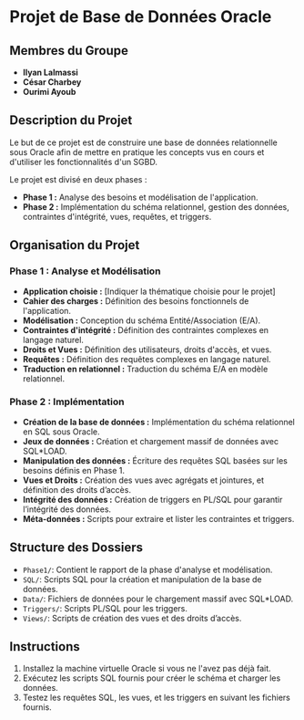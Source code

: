 # Projet de Base de Données Oracle

## Membres du Groupe
- **Ilyan Lalmassi**
- **César Charbey**
- **Ourimi Ayoub**

## Description du Projet
Le but de ce projet est de construire une base de données relationnelle sous Oracle afin de mettre en pratique les concepts vus en cours et d'utiliser les fonctionnalités d'un SGBD.

Le projet est divisé en deux phases :
- **Phase 1 :** Analyse des besoins et modélisation de l'application.
- **Phase 2 :** Implémentation du schéma relationnel, gestion des données, contraintes d'intégrité, vues, requêtes, et triggers.

## Organisation du Projet

### Phase 1 : Analyse et Modélisation
- **Application choisie :** [Indiquer la thématique choisie pour le projet]
- **Cahier des charges :** Définition des besoins fonctionnels de l'application.
- **Modélisation :** Conception du schéma Entité/Association (E/A).
- **Contraintes d'intégrité :** Définition des contraintes complexes en langage naturel.
- **Droits et Vues :** Définition des utilisateurs, droits d'accès, et vues.
- **Requêtes :** Définition des requêtes complexes en langage naturel.
- **Traduction en relationnel :** Traduction du schéma E/A en modèle relationnel.

### Phase 2 : Implémentation
- **Création de la base de données :** Implémentation du schéma relationnel en SQL sous Oracle.
- **Jeux de données :** Création et chargement massif de données avec SQL*LOAD.
- **Manipulation des données :** Écriture des requêtes SQL basées sur les besoins définis en Phase 1.
- **Vues et Droits :** Création des vues avec agrégats et jointures, et définition des droits d’accès.
- **Intégrité des données :** Création de triggers en PL/SQL pour garantir l’intégrité des données.
- **Méta-données :** Scripts pour extraire et lister les contraintes et triggers.

## Structure des Dossiers
- `Phase1/`: Contient le rapport de la phase d'analyse et modélisation.
- `SQL/`: Scripts SQL pour la création et manipulation de la base de données.
- `Data/`: Fichiers de données pour le chargement massif avec SQL*LOAD.
- `Triggers/`: Scripts PL/SQL pour les triggers.
- `Views/`: Scripts de création des vues et des droits d’accès.

## Instructions
1. Installez la machine virtuelle Oracle si vous ne l'avez pas déjà fait.
2. Exécutez les scripts SQL fournis pour créer le schéma et charger les données.
3. Testez les requêtes SQL, les vues, et les triggers en suivant les fichiers fournis.

